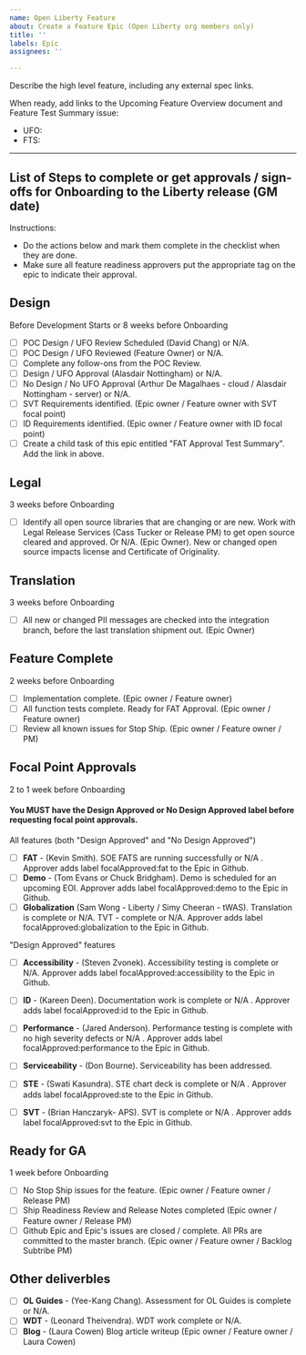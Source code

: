 ```yaml
---
name: Open Liberty Feature
about: Create a Feature Epic (Open Liberty org members only)
title: ''
labels: Epic
assignees: ''

---
```

Describe the high level feature, including any external spec links.


When ready, add links to the Upcoming Feature Overview document and Feature Test Summary issue:
- UFO:
- FTS:

- - - - - - - - - - - - - - - - - - - - - - - - - - - - - - - - - - - - -
## List of Steps to complete or get approvals / sign-offs for Onboarding to the Liberty release (GM date)

Instructions:
- Do the actions below and mark them complete in the checklist when they are done.
- Make sure all feature readiness approvers put the appropriate tag on the epic to indicate their approval.

## **Design**
Before Development Starts or 8 weeks before Onboarding
- [ ] POC Design / UFO Review Scheduled (David Chang) or N/A.
- [ ] POC Design / UFO Reviewed (Feature Owner) or N/A.
- [ ] Complete any follow-ons from the POC Review.
- [ ] Design / UFO Approval (Alasdair Nottingham) or N/A.
- [ ] No Design / No UFO Approval (Arthur De Magalhaes - cloud / Alasdair Nottingham - server) or N/A.
- [ ] SVT Requirements identified. (Epic owner / Feature owner with SVT focal point)
- [ ] ID Requirements identified. (Epic owner / Feature owner with ID focal point)
- [ ] Create a child task of this epic entitled "FAT Approval Test Summary". Add the link in above.

## **Legal**
3 weeks before Onboarding
- [ ] Identify all open source libraries that are changing or are new. Work with Legal Release Services (Cass Tucker or Release PM) to get open source cleared and approved. Or N/A. (Epic Owner).   New or changed open source impacts license and Certificate of Originality.

## **Translation**
3 weeks before Onboarding
- [ ] All new or changed PII messages are checked into the integration branch, before the last translation shipment out. (Epic Owner)

## **Feature Complete**
2 weeks before Onboarding
- [ ] Implementation complete. (Epic owner / Feature owner)
- [ ] All function tests complete. Ready for FAT Approval. (Epic owner / Feature owner)
- [ ] Review all known issues for Stop Ship. (Epic owner / Feature owner / PM)

## **Focal Point Approvals**
2 to 1 week before Onboarding
#### You **MUST** have the Design Approved or No Design Approved label before requesting focal point approvals.

All features (both "Design Approved" and "No Design Approved")
- [ ] **FAT** - (Kevin Smith). SOE FATS are running successfully or N/A . Approver adds label focalApproved:fat to the Epic in Github.
- [ ] **Demo** - (Tom Evans or Chuck Bridgham). Demo is scheduled for an upcoming EOI. Approver adds label focalApproved:demo to the Epic in Github.
- [ ] **Globalization** (Sam Wong - Liberty / Simy Cheeran - tWAS). Translation is complete or N/A. TVT - complete or N/A. Approver adds label focalApproved:globalization to the Epic in Github.

"Design Approved" features
- [ ] **Accessibility** - (Steven Zvonek). Accessibility testing is complete or N/A. Approver adds label focalApproved:accessibility to the Epic in Github.
- [ ] **ID** - (Kareen Deen). Documentation work is complete or N/A . Approver adds label focalApproved:id to the Epic in Github.
- [ ] **Performance** - (Jared Anderson). Performance testing is complete with no high severity defects or N/A . Approver adds label focalApproved:performance to the Epic in Github.
- [ ] **Serviceability** - (Don Bourne). Serviceability has been addressed.
- [ ] **STE** - (Swati Kasundra). STE chart deck is complete or N/A . Approver adds label focalApproved:ste to the Epic in Github.
- [ ] **SVT** - (Brian Hanczaryk- APS). SVT is complete or N/A . Approver adds label focalApproved:svt to the Epic in Github.


## **Ready for GA**
1 week before Onboarding
- [ ] No Stop Ship issues for the feature. (Epic owner / Feature owner / Release PM)
- [ ] Ship Readiness Review and Release Notes completed (Epic owner / Feature owner / Release PM)
- [ ] Github Epic and Epic's issues are closed / complete. All PRs are committed to the master branch. (Epic owner / Feature owner / Backlog Subtribe PM)

## **Other deliverbles**
- [ ] **OL Guides** - (Yee-Kang Chang). Assessment for OL Guides is complete or N/A.
- [ ] **WDT** - (Leonard Theivendra). WDT work complete or N/A.
- [ ] **Blog** - (Laura Cowen) Blog article writeup (Epic owner / Feature owner / Laura Cowen)
